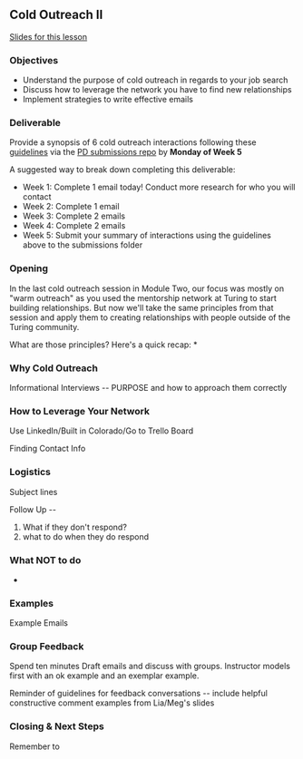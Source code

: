 ## Cold Outreach II

[Slides for this lesson](https://docs.google.com/presentation/d/1DNPivOJBUUnWlwD-n-2K9dysidWPyVFaqCvMmy87Irw/edit?usp=sharing)

### Objectives
* Understand the purpose of cold outreach in regards to your job search
* Discuss how to leverage the network you have to find new relationships
* Implement strategies to write effective emails 

### Deliverable

Provide a synopsis of 6 cold outreach interactions following these [guidelines](https://github.com/turingschool/career-development-curriculum/blob/master/module_four/cold_outreach_deliverable_guidelines.md) via the [PD submissions repo](https://github.com/turingschool/career-development-curriculum/tree/master/deliverable_submissions) by **Monday of Week 5**

A suggested way to break down completing this deliverable:

* Week 1: Complete 1 email today! Conduct more research for who you will contact
* Week 2: Complete 1 email
* Week 3: Complete 2 emails 
* Week 4: Complete 2 emails
* Week 5: Submit your summary of interactions using the guidelines above to the submissions folder

### Opening
In the last cold outreach session in Module Two, our focus was mostly on "warm outreach" as you used the mentorship network at Turing to start building relationships. But now we'll take the same principles from that session and apply them to creating relationships with people outside of the Turing community. 

What are those principles? Here's a quick recap:
* 

### Why Cold Outreach


Informational Interviews -- PURPOSE and how to approach them correctly

### How to Leverage Your Network

Use LinkedIn/Built in Colorado/Go to Trello Board

Finding Contact Info

### Logistics
Subject lines

Follow Up -- 
1. What if they don't respond?
2. what to do when they do respond

### What NOT to do
* 

### Examples
Example Emails


### Group Feedback
Spend ten minutes  Draft emails and discuss with groups. Instructor models first with an ok example and an exemplar example.

Reminder of guidelines for feedback conversations -- include helpful constructive comment examples from Lia/Meg's slides

### Closing & Next Steps
Remember to 
